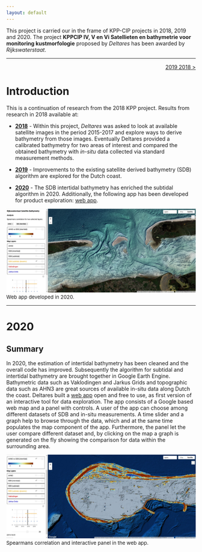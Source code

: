 ```yaml
---
layout: default
---
```


This project is carried our in the frame of KPP-CIP projects in 2018, 2019 and 2020. The project **KPPCIP IV, V en Vi Satellieten en bathymetrie voor monitoring kustmorfologie** proposed by _Deltares_ has been awarded by _Rijkswaterstaat_.

* * *

<p align='right'><a href="./2019.html">2019 </a> <a href="./2018.html">2018 ></a></p>

# [](#intro)Introduction

This is a continuation of research from the 2018 KPP project. Results from research in 2018 available at:
* [**2018**](./2018.html) - Within this project, _Deltares_ was asked to look at available satellite images in the period 2015-2017 and explore ways to derive bathymetry from those images. Eventually Deltares provided a calibrated bathymetry for two areas of interest and compared the obtained bathymetry with _in-situ_ data collected via standard measurement methods.

* [**2019**](#./2019.html) - Improvements to the existing satellite derived bathymetry (SDB) algorithm are explored for the Dutch coast.

* [**2020**](#2020) - The SDB intertidal bathymetry has enriched the subtidal algorithm in 2020. Additionally, the following app has been developed for product exploration: <a href="https://gena.users.earthengine.app/view/rws-bathymetry">web app</a>.

 
<div id="images">
  <a href="assets/images/app2020_1.jpg">
  <img class="doublefig" src="assets/images/app2020_1.jpg" alt="hi"  class="inline"/></a>
</div>
<span style="font-size:10pt"> Web app developed in 2020.</span>

***
# [](#2020)2020

## [](#summary)Summary

In 2020, the estimation of intertidal bathymetry has been cleaned and the overall code has improved. Subsequently the algorithm for subtidal and intertidal bathymetry are brought together in Google Earth Engine. Bathymetric data such as Vaklodingen and Jarkus Grids and topographic data such as AHN3 are great sources of available in-situ data along Dutch the coast. Deltares built a <a href="https://gena.users.earthengine.app/view/rws-bathymetry">web app</a> open and free to use, as first version of an interactive tool for data exploration. The app consists of a Google based web map and a panel with controls. A user of the app can choose among different datasets of SDB and in-situ measurements. A time slider and a graph help to browse through the data, which and at the same time populates the map component of the app. Furthermore, the panel let the user compare different dataset and, by clicking on the map a graph is generated on the fly showing the comparison for data within the surrounding area. 

<div id="images">
  <a href="assets/images/app2020_2.jpg">
  <img class="doublefig" src="assets/images/app2020_2.jpg" alt="hi"  class="inline"/></a>
</div>
<span style="font-size:10pt"> Spearmans correlation and interactive panel in the web app.</span>


